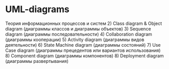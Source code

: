 # UML-diagrams
Теория информационных процессов и систем
2) Class diagram & Object diagram (диаграммы классов и диаграммы объектов)
3) Sequence diagram (диаграммы последовательности)
4) Collaboration diagram (диаграммы кооперации)
5) Activity diagram (диаграммы видов деятельности)
6) State Machine diagram (диаграммы состояний)
7) Use Case diagram (диаграммы прецедентов или вариантов использования)
8) Component diagram (диаграммы компонентов)
8) Deployment diagram (диаграммы развертывания)
